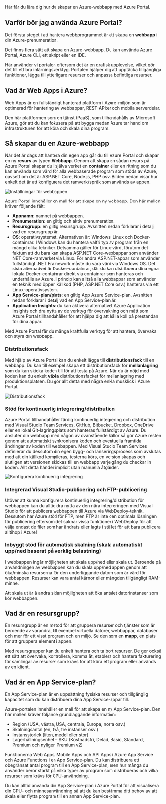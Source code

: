 Här får du lära dig hur du skapar en Azure-webbapp med Azure Portal.

## <a name="why-use-the-azure-portal"></a>Varför bör jag använda Azure Portal?

Det första steget i att hantera webbprogrammet är att skapa en **webbapp** i din Azure-prenumeration.

Det finns flera sätt att skapa en Azure-webbapp. Du kan använda Azure Portal, Azure CLI, ett skript eller en IDE.

Här använder vi portalen eftersom det är en grafisk upplevelse, vilket gör det till ett bra inlärningsverktyg. Portalen hjälper dig att upptäcka tillgängliga funktioner, lägga till ytterligare resurser och anpassa befintliga resurser.

## <a name="what-is-web-apps-in-azure"></a>Vad är Web Apps i Azure?

Web Apps är en fullständigt hanterad plattform i Azure-miljön som är optimerad för hantering av webbappar, REST-API:er och mobila serverdelar.

Den här plattformen som en tjänst (PaaS), som tillhandahålls av Microsoft Azure, gör att du kan fokusera på att bygga medan Azure tar hand om infrastrukturen för att köra och skala dina program.

## <a name="how-to-create-an-azure-web-app"></a>Så skapar du en Azure-webbapp

När det är dags att hantera din egen app går du till Azure Portal och skapar en ny **resurs** av typen **Webbapp**. Genom att skapa en sådan resurs på Azure Portal skapar du i själva verket en **container** eller en ritning som du kan använda som värd för alla webbaserade program som stöds av Azure, oavsett om det är ASP.NET Core, Node.js, PHP osv. Bilden nedan visar hur enkelt det är att konfigurera det ramverk/språk som används av appen.

![Inställningar för webbappen](../media/2-web-app-settings.png)

Azure Portal innehåller en mall för att skapa en ny webbapp. Den här mallen kräver följande fält:

- **Appnamn**: namnet på webbappen.
- **Prenumeration**: en giltig och aktiv prenumeration.
- **Resursgrupp**: en giltig resursgrupp. Avsnitten nedan förklarar i detalj vad en resursgrupp är.
- **OS**: operativsystemet. Alternativen är: Windows, Linux och Docker-containrar. I Windows kan du hantera valfri typ av program från en mängd olika tekniker. Detsamma gäller för Linux-värd, förutom det faktum att du bara kan skapa ASP.NET Core-webbappar som använder NET Core-ramverket via Linux. För andra ASP.NET-appar som använder fullständigt .NET Framework måste du vara värd via Windows OS. Det sista alternativet är Docker-containrar, där du kan distribuera dina egna lokala Docker-containrar direkt via containrar som hanteras och underhålls av Azure. I princip kan alltså alla webbappar som använder en teknik med öppen källkod (PHP, ASP.NET Core osv.) hanteras via ett Linux-operativsystem.
- **App Service-plan/plats**: en giltig App Azure Service-plan. Avsnitten nedan förklarar i detalj vad en App Service-plan är.
- **Application Insights**: du kan aktivera alternativet Azure Application Insights och dra nytta av de verktyg för övervakning och mått som Azure Portal tillhandahåller för att hjälpa dig att hålla koll på prestandan för dina appar.

Med Azure Portal får du många kraftfulla verktyg för att hantera, övervaka och styra din webbapp.

### <a name="deployment-slots"></a>Distributionsfack

Med hjälp av Azure Portal kan du enkelt lägga till **distributionsfack** till en webbapp. Du kan till exempel skapa ett distributionsfack för **mellanlagring** som du kan skicka koden till för att testa på Azure. När du är nöjd med koden kan du enkelt **växla** distributionsfacket för mellanlagring med produktionsplatsen. Du gör allt detta med några enkla musklick i Azure Portal.

![Distributionsfack](../media/2-deployment-slots.png)

### <a name="continuous-integrationdeployment-support"></a>Stöd för kontinuerlig integrering/distribution

Azure Portal tillhandahåller färdig kontinuerlig integrering och distribution med Visual Studio Team Services, GitHub, Bitbucket, Dropbox, OneDrive eller en lokal Git-lagringsplats som hanteras fullständigt av Azure. Du ansluter din webbapp med någon av ovanstående källor så gör Azure resten genom att automatiskt synkronisera koden och eventuella framtida ändringar av koden till webbappen. Med Visual Studio Team Services definierar du dessutom din egen bygg- och lanseringsprocess som avslutas med att din källkod kompileras, testerna körs, en version skapas och slutligen att versionen skickas till en webbapp varje gång du checkar in koden. Allt detta händer implicit utan manuella åtgärder.

![Konfigurera kontinuerlig integrering](../media/2-continuous-integration.PNG)

### <a name="integrated-visual-studio-publishing-and-ftp-publishing"></a>Integrerad Visual Studio-publicering och FTP-publicering

Utöver att kunna konfigurera kontinuerlig integrering/distribution för webbappen kan du alltid dra nytta av den nära integreringen med Visual Studio för att publicera webbappen till Azure via WebDeploy-teknik. Dessutom har Azure stöd för FTP, men FTP är inte den optimala lösningen för publicering eftersom det saknar vissa funktioner i WebDeploy för att välja endast de filer som har ändrats eller lagts i stället för att bara publicera alltihop i Azure!

### <a name="built-in-auto-scale-support-automatically-scale-updown-based-on-real-world-load"></a>Inbyggt stöd för automatisk skalning (skala automatiskt upp/ned baserat på verklig belastning)

I webbappen ingår möjligheten att skala upp/ned eller skala ut. Beroende på användningen av webbappen kan du skala upp/ned appen genom att öka/minska resurserna för den underliggande datorn som är värd för webbappen. Resurser kan vara antal kärnor eller mängden tillgängligt RAM-minne.

Att skala ut är å andra sidan möjligheten att öka antalet datorinstanser som kör webbappen.

## <a name="what-is-a-resource-group"></a>Vad är en resursgrupp?

En resursgrupp är en metod för att gruppera resurser och tjänster som är beroende av varandra, till exempel virtuella datorer, webbappar, databaser och mer för ett visst program och en miljö. Se den som en **mapp**, en plats för att gruppera element i appen.

Med resursgrupper kan du enkelt hantera och ta bort resurser. De ger också ett sätt att övervaka, kontrollera, komma åt, etablera och hantera fakturering för samlingar av resurser som krävs för att köra ett program eller används av en klient.

## <a name="what-is-an-app-service-plan"></a>Vad är en App Service-plan?

En App Service-plan är en uppsättning fysiska resurser och tillgänglig kapacitet som du kan distribuera dina App Service-appar till.

Azure-portalen innehåller en mall för att skapa en ny App Service-plan. Den här mallen kräver följande grundläggande information:

- Region (USA, västra, USA, centrala, Europa, norra osv.)
- Skalningsantal (en, två, tre instanser osv.)
- Instansstorlek (liten, medel eller stor)
- Lagerhållningsenhet – SKU (Kostnadsfri, Delad, Basic, Standard, Premium och nyligen Premium v2)

Funktionerna Web Apps, Mobile Apps och API Apps i Azure App Service och Azure Functions i en App Service-plan. Du kan distribuera ett obegränsat antal program till en App Service-plan, men hur många du använder beror starkt på vilka typer av program som distribueras och vilka resurser som krävs för CPU-användning.

Du kan alltid använda din App Service-plan i Azure Portal för att visualisera din CPU- och minnesanvändning så att du kan bestämma ditt behov av att skala eller flytta program till en annan App Service-plan.
